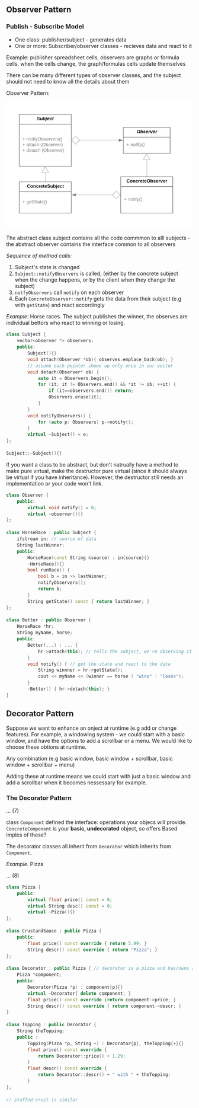 ## Observer Pattern
### Publish - Subscribe Model
- One class: publisher/subject - generates data
- One or more: Subscriber/observer classes - recieves data and react to it

Example: publisher spreadsheet cells, observers are graphs or formula cells, when the cells change, the graph/formulas cells update themselves

There can be many different types of observer classes, and the subject should not need to know all the details about them

Observer Pattern: 

![](2022-06-30-14-16-38.png)

The abstract class subject contains all the code commmon to alll subjects - the abstract observer contains the interface common to all observers 

*Sequence of method calls:*
1. Subject's state is changed
2. `Subject::notifyObservers` is called, (either by the concrete subject when the change happens, or by the client when they change the subject)
3. `notfyObservers` call `notify` on each observer
4. Each `ConcreteObserver::notify` gets the data from their subject (e.g with `getState`) and react accordingly

*Example:* Horse races. The subject publishes the winner, the observes are individual bettors who react to winning or losing.

```c++
class Subject {
    vector<observer *> observers;
    public:
        Subject(){}
        void attach(Observer *ob){ observes.emplace_back(ob); }
        // assume each pointer shows up only once in our vector
        void detach(Observer* ob) {
            auto it = Observers.begin();
            for (it; it != Observers.end() && *it != ob; ++it) {
                if (it==observers.end()) return;
                Observers.erase(it);
            }
        }
        void notifyObservers() {
            for (auto p: Observers) p->notify();
        }
        virtual ~Subject() = o;
}; 

Subject::~Subject(){}
```

If you want a class to be abstract, but don't natrually have a method to make pure virtual, make the destructor pure virtual (since it should always be virtual if you have inheritance). However, the destructor still needs an implementation or your code won't link.

```c++
class Observer {
    public: 
        virtual void notify() = 0;
        virtual ~observer(){}
}; 

class HorseRace : public Subject {
    ifstream in; // source of data
    String lastWinner;
    public:
        HorseRace(const String &source) : in{source}{}
        ~HorseRace(){}
        bool runRace() {
            bool b = in >> lastWinner;
            notifyObservers();
            return b;
        }
        String getState() const { return lastWinner; }
};

class Better : public Observer {
    HorseRace *hr;
    String myName, horse;
    public:
        Better(...) : ... {
            hr->attach(this); // tells the subject, we're observing it
        }
        void notify() { // get the state and react to the data
            String winnner = hr->getState();
            cout << myName << (winner == horse ? "wins" : "loses"); 
        }
        ~Better() { hr->detach(this); }
}
```

## Decorator Pattern
Suppose we want to enhance an onject at runtime (e.g  add or change features). For example, a windowing system - we could start with a basic window, and have the options to add a scrollbar or a menu. We would like to choose these obtions at runtime.

Any combination (e.g basic window, basic window + scrollbar, basic window + scrollbar + menu)

Adding these at runtime means we could start with just a basic window and add a scrollbar when it becomes nessessary for example.

### The Decorator Pattern

... (7)

class `Component` defined the interface: operations your objecs will provide. `ConcreteComponent` is your **basic, undecorated** object, so offers Based imples of these? 

The decorator classes all inherit from `Decorator` which inherits from `Component`.

*Example.* Pizza

... (8)

```c++
class Pizza {
    public:
        virtual float price() const = 0;
        virtual String desc() const = 0;
        virtual ~Pizza(){}
};

class CrustandSauce : public Pizza {
    public:
        float price() const override { return 5.99; }
        String descr() const override { return "Pizza"; }
}; 

class Decorator : public Pizza { // decorator is a pizza and has/owns a pizza
    Pizza *component;
    public:
        Decorator(Pizza *p) : component{p}{}
        virtual ~Decorator{ delete component; }
        float price() const override {return component->price; }
        String descr() const override { return component->descr; }
}

class Topping : public Decorator {
    String theTopping; 
    public : 
        Topping(Pizza *p, String +) : Decorator{p}, theTopping{+}{}
        float price() const override {
            return Decorator::price() + 1.29;
        }
        float descr() const override {
            return Decorator::descr() + " with " + theTopping; 
        }
}; 

// stuffed crust is similar
```

